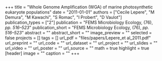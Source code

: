 +++
title = "Whole Genome Amplification (WGA) of marine photosynthetic eukaryote populations"
date = "2011-01-01"
authors = ["Cecile Lepere", "M Demura", "M Kawachi", "S Romac", "I Probert", "D Vaulot"]
publication_types = ["2"]
publication = "FEMS Microbiology Ecology, (76), _pp. 516–523_"
publication_short = "FEMS Microbiology Ecology, (76), _pp. 516–523_"
abstract = ""
abstract_short = ""
image_preview = ""
selected = false
projects = []
tags = []
url_pdf = "files/papers/Lepere_et al_2011.pdf"
url_preprint = ""
url_code = ""
url_dataset = ""
url_project = ""
url_slides = ""
url_video = ""
url_poster = ""
url_source = ""
math = true
highlight = true
[header]
image = ""
caption = ""
+++
